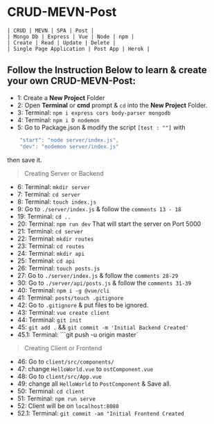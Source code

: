 # CRUD-MEVN-Post
```
| CRUD | MEVN | SPA | Post |
| Mongo Db | Express | Vue | Node | npm |
| Create | Read | Update | Delete |
| Single Page Application | Post App | Herok |
```

## Follow the Instruction Below to learn & create your own CRUD-MEVN-Post:

* 1: Create a **New Project** Folder
* 2: Open **Terminal** or **cmd** prompt & ```cd``` into the **New Project** Folder.
* 3: Terminal: ```npm i express cors body-parser mongodb```
* 4: Terminal: ```npm i D nodemon```
* 5: Go to Package.json & modify the script ```[test : ""]``` with
```javascript
    "start": "node server/index.js",
    "dev": "nodemon server/index.js"
```
then save it.

>Creating Server or Backend

* 6: Terminal: ```mkdir server```
* 7: Terminal: ```cd server```
* 8: Terminal: ```touch index.js```
* 9: Go to ```./server/index.js``` & follow the ```comments 13 - 18```
* 19:  Terminal: ```cd ..```
* 20: Terminal: ```npm run dev```
        That will start the server on Port 5000
* 21: Terminal: ```cd server```
* 22: Terminal: ```mkdir routes```
* 23: Terminal: ```cd routes```
* 24: Terminal: ```mkdir api```
* 25: Terminal: ```cd api```
* 26: Terminal: ```touch posts.js```
* 27: Go to ```./server/index.js``` & follow the ```comments 28-29```
* 30: Go to ```./server/api/posts.js``` & follow the ```comments 31-39```
* 40: Terminal: ```npm i -g @vue/cli```
* 41: Terminal: ```posts/touch .gitignore```
* 42: Go to ```.gitignore``` & put files to be ignored.
* 43: Terminal: ```vue create client```
* 44: Terminal: ```git init```
* 45: ```git add .``` && ```git commit -m 'Initial Backend Created'```
* 45.1: Terminal: ```git push -u origin master`

>Creating Client or Frontend

* 46: Go to ```client/src/components/```
* 47: change ```HelloWorld.vue``` to ```ostComponent.vue```
* 48: Go to ```client/src/App.vue```
* 49: change all ```HelloWorld``` to ```PostComponent``` & Save all.
* 50: Terminal: ```cd client```
* 51: Terminal: ```npm run serve```
* 52: Client will be on ```localhost:8080```
* 52.1: Terminal: ```git commit -am "Initial Frontend Created```